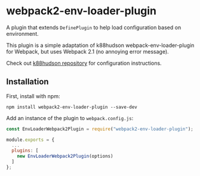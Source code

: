 # webpack2-env-loader-plugin

A plugin that extends `DefinePlugin` to help load configuration based on environment.

This plugin is a simple adaptation of k88hudson webpack-env-loader-plugin for Webpack, but uses Webpack 2.1 (no annoying error message).

Check out [k88hudson repository](https://github.com/k88hudson/webpack-env-loader-plugin) for configuration instructions.

## Installation

First, install with npm:

```
npm install webpack2-env-loader-plugin --save-dev
```

Add an instance of the plugin to `webpack.config.js`:

```js
const EnvLoaderWebpack2Plugin = require("webpack2-env-loader-plugin");

module.exports = {
  ...
  plugins: [
    new EnvLoaderWebpack2Plugin(options)
  ]
};
```
